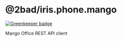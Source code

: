 # @2bad/iris.phone.mango

[![Greenkeeper badge](https://badges.greenkeeper.io/LotusTM/iris.phone.mango.svg)](https://greenkeeper.io/)

Mango Office REST API client